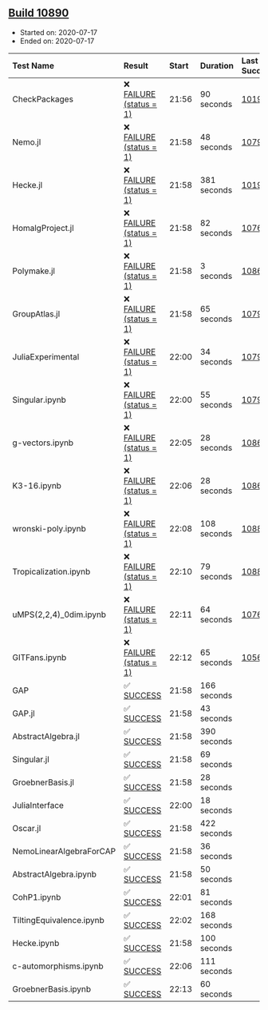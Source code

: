 ## [Build 10890](https://oscarci.mathematik.uni-kl.de/job/oscar/10890/)

* Started on: 2020-07-17
* Ended on: 2020-07-17

| Test Name    | Result | Start | Duration | Last Success | First Failure |
|:-------------|:-------|:------|:---------|:-------------|:--------------|
| CheckPackages | ❌ [FAILURE (status = 1)](https://oscarci.mathematik.uni-kl.de/job/oscar/10890/artifact/logs/build-10890/CheckPackages.log) | 21:56 | 90 seconds | [10197](https://oscarci.mathematik.uni-kl.de/job/oscar/10197/) | [10198](https://oscarci.mathematik.uni-kl.de/job/oscar/10198/) |
| Nemo.jl | ❌ [FAILURE (status = 1)](https://oscarci.mathematik.uni-kl.de/job/oscar/10890/artifact/logs/build-10890/Nemo.jl.log) | 21:58 | 48 seconds | [10790](https://oscarci.mathematik.uni-kl.de/job/oscar/10790/) | [10791](https://oscarci.mathematik.uni-kl.de/job/oscar/10791/) |
| Hecke.jl | ❌ [FAILURE (status = 1)](https://oscarci.mathematik.uni-kl.de/job/oscar/10890/artifact/logs/build-10890/Hecke.jl.log) | 21:58 | 381 seconds | [10197](https://oscarci.mathematik.uni-kl.de/job/oscar/10197/) | [10198](https://oscarci.mathematik.uni-kl.de/job/oscar/10198/) |
| HomalgProject.jl | ❌ [FAILURE (status = 1)](https://oscarci.mathematik.uni-kl.de/job/oscar/10890/artifact/logs/build-10890/HomalgProject.jl.log) | 21:58 | 82 seconds | [10765](https://oscarci.mathematik.uni-kl.de/job/oscar/10765/) | [10766](https://oscarci.mathematik.uni-kl.de/job/oscar/10766/) |
| Polymake.jl | ❌ [FAILURE (status = 1)](https://oscarci.mathematik.uni-kl.de/job/oscar/10890/artifact/logs/build-10890/Polymake.jl.log) | 21:58 | 3 seconds | [10862](https://oscarci.mathematik.uni-kl.de/job/oscar/10862/) | [10863](https://oscarci.mathematik.uni-kl.de/job/oscar/10863/) |
| GroupAtlas.jl | ❌ [FAILURE (status = 1)](https://oscarci.mathematik.uni-kl.de/job/oscar/10890/artifact/logs/build-10890/GroupAtlas.jl.log) | 21:58 | 65 seconds | [10790](https://oscarci.mathematik.uni-kl.de/job/oscar/10790/) | [10791](https://oscarci.mathematik.uni-kl.de/job/oscar/10791/) |
| JuliaExperimental | ❌ [FAILURE (status = 1)](https://oscarci.mathematik.uni-kl.de/job/oscar/10890/artifact/logs/build-10890/JuliaExperimental.log) | 22:00 | 34 seconds | [10790](https://oscarci.mathematik.uni-kl.de/job/oscar/10790/) | [10791](https://oscarci.mathematik.uni-kl.de/job/oscar/10791/) |
| Singular.ipynb | ❌ [FAILURE (status = 1)](https://oscarci.mathematik.uni-kl.de/job/oscar/10890/artifact/logs/build-10890/Singular.ipynb.log) | 22:00 | 55 seconds | [10790](https://oscarci.mathematik.uni-kl.de/job/oscar/10790/) | [10791](https://oscarci.mathematik.uni-kl.de/job/oscar/10791/) |
| g-vectors.ipynb | ❌ [FAILURE (status = 1)](https://oscarci.mathematik.uni-kl.de/job/oscar/10890/artifact/logs/build-10890/g-vectors.ipynb.log) | 22:05 | 28 seconds | [10862](https://oscarci.mathematik.uni-kl.de/job/oscar/10862/) | [10863](https://oscarci.mathematik.uni-kl.de/job/oscar/10863/) |
| K3-16.ipynb | ❌ [FAILURE (status = 1)](https://oscarci.mathematik.uni-kl.de/job/oscar/10890/artifact/logs/build-10890/K3-16.ipynb.log) | 22:06 | 28 seconds | [10862](https://oscarci.mathematik.uni-kl.de/job/oscar/10862/) | [10863](https://oscarci.mathematik.uni-kl.de/job/oscar/10863/) |
| wronski-poly.ipynb | ❌ [FAILURE (status = 1)](https://oscarci.mathematik.uni-kl.de/job/oscar/10890/artifact/logs/build-10890/wronski-poly.ipynb.log) | 22:08 | 108 seconds | [10883](https://oscarci.mathematik.uni-kl.de/job/oscar/10883/) | [10884](https://oscarci.mathematik.uni-kl.de/job/oscar/10884/) |
| Tropicalization.ipynb | ❌ [FAILURE (status = 1)](https://oscarci.mathematik.uni-kl.de/job/oscar/10890/artifact/logs/build-10890/Tropicalization.ipynb.log) | 22:10 | 79 seconds | [10888](https://oscarci.mathematik.uni-kl.de/job/oscar/10888/) | [10889](https://oscarci.mathematik.uni-kl.de/job/oscar/10889/) |
| uMPS(2,2,4)_0dim.ipynb | ❌ [FAILURE (status = 1)](https://oscarci.mathematik.uni-kl.de/job/oscar/10890/artifact/logs/build-10890/uMPS-2-2-4-_0dim.ipynb.log) | 22:11 | 64 seconds | [10765](https://oscarci.mathematik.uni-kl.de/job/oscar/10765/) | [10766](https://oscarci.mathematik.uni-kl.de/job/oscar/10766/) |
| GITFans.ipynb | ❌ [FAILURE (status = 1)](https://oscarci.mathematik.uni-kl.de/job/oscar/10890/artifact/logs/build-10890/GITFans.ipynb.log) | 22:12 | 65 seconds | [10566](https://oscarci.mathematik.uni-kl.de/job/oscar/10566/) | [10567](https://oscarci.mathematik.uni-kl.de/job/oscar/10567/) |
| GAP | ✅ [SUCCESS](https://oscarci.mathematik.uni-kl.de/job/oscar/10890/artifact/logs/build-10890/GAP.log) | 21:58 | 166 seconds |  |  |
| GAP.jl | ✅ [SUCCESS](https://oscarci.mathematik.uni-kl.de/job/oscar/10890/artifact/logs/build-10890/GAP.jl.log) | 21:58 | 43 seconds |  |  |
| AbstractAlgebra.jl | ✅ [SUCCESS](https://oscarci.mathematik.uni-kl.de/job/oscar/10890/artifact/logs/build-10890/AbstractAlgebra.jl.log) | 21:58 | 390 seconds |  |  |
| Singular.jl | ✅ [SUCCESS](https://oscarci.mathematik.uni-kl.de/job/oscar/10890/artifact/logs/build-10890/Singular.jl.log) | 21:58 | 69 seconds |  |  |
| GroebnerBasis.jl | ✅ [SUCCESS](https://oscarci.mathematik.uni-kl.de/job/oscar/10890/artifact/logs/build-10890/GroebnerBasis.jl.log) | 21:58 | 28 seconds |  |  |
| JuliaInterface | ✅ [SUCCESS](https://oscarci.mathematik.uni-kl.de/job/oscar/10890/artifact/logs/build-10890/JuliaInterface.log) | 22:00 | 18 seconds |  |  |
| Oscar.jl | ✅ [SUCCESS](https://oscarci.mathematik.uni-kl.de/job/oscar/10890/artifact/logs/build-10890/Oscar.jl.log) | 21:58 | 422 seconds |  |  |
| NemoLinearAlgebraForCAP | ✅ [SUCCESS](https://oscarci.mathematik.uni-kl.de/job/oscar/10890/artifact/logs/build-10890/NemoLinearAlgebraForCAP.log) | 21:58 | 36 seconds |  |  |
| AbstractAlgebra.ipynb | ✅ [SUCCESS](https://oscarci.mathematik.uni-kl.de/job/oscar/10890/artifact/logs/build-10890/AbstractAlgebra.ipynb.log) | 21:58 | 50 seconds |  |  |
| CohP1.ipynb | ✅ [SUCCESS](https://oscarci.mathematik.uni-kl.de/job/oscar/10890/artifact/logs/build-10890/CohP1.ipynb.log) | 22:01 | 81 seconds |  |  |
| TiltingEquivalence.ipynb | ✅ [SUCCESS](https://oscarci.mathematik.uni-kl.de/job/oscar/10890/artifact/logs/build-10890/TiltingEquivalence.ipynb.log) | 22:02 | 168 seconds |  |  |
| Hecke.ipynb | ✅ [SUCCESS](https://oscarci.mathematik.uni-kl.de/job/oscar/10890/artifact/logs/build-10890/Hecke.ipynb.log) | 21:58 | 100 seconds |  |  |
| c-automorphisms.ipynb | ✅ [SUCCESS](https://oscarci.mathematik.uni-kl.de/job/oscar/10890/artifact/logs/build-10890/c-automorphisms.ipynb.log) | 22:06 | 111 seconds |  |  |
| GroebnerBasis.ipynb | ✅ [SUCCESS](https://oscarci.mathematik.uni-kl.de/job/oscar/10890/artifact/logs/build-10890/GroebnerBasis.ipynb.log) | 22:13 | 60 seconds |  |  |
